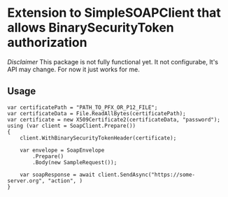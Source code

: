 # Extension to SimpleSOAPClient that allows BinarySecurityToken authorization

*Disclaimer*
This package is not fully functional yet. It not configurabe, It's API may change. For now it just works for me.

## Usage
```
var certificatePath = "PATH_TO_PFX_OR_P12_FILE";
var certificateData = File.ReadAllBytes(certificatePath);
var certificate = new X509Certificate2(certificateData, "password");
using (var client = SoapClient.Prepare())
{
	client.WithBinarySecurityTokenHeader(certificate);

	var envelope = SoapEnvelope
		.Prepare()
		.Body(new SampleRequest());

	var soapResponse = await client.SendAsync("https://some-server.org", "action", )
}
```